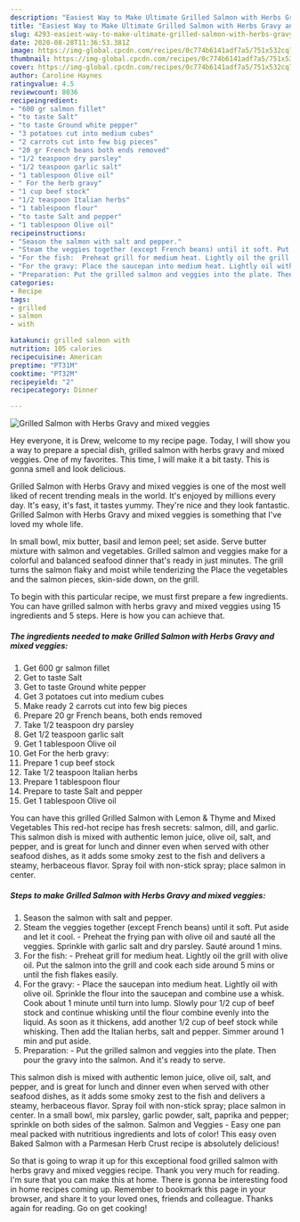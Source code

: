```yaml
---
description: "Easiest Way to Make Ultimate Grilled Salmon with Herbs Gravy and mixed veggies"
title: "Easiest Way to Make Ultimate Grilled Salmon with Herbs Gravy and mixed veggies"
slug: 4293-easiest-way-to-make-ultimate-grilled-salmon-with-herbs-gravy-and-mixed-veggies
date: 2020-08-28T11:36:53.381Z
image: https://img-global.cpcdn.com/recipes/0c774b6141adf7a5/751x532cq70/grilled-salmon-with-herbs-gravy-and-mixed-veggies-recipe-main-photo.jpg
thumbnail: https://img-global.cpcdn.com/recipes/0c774b6141adf7a5/751x532cq70/grilled-salmon-with-herbs-gravy-and-mixed-veggies-recipe-main-photo.jpg
cover: https://img-global.cpcdn.com/recipes/0c774b6141adf7a5/751x532cq70/grilled-salmon-with-herbs-gravy-and-mixed-veggies-recipe-main-photo.jpg
author: Caroline Haynes
ratingvalue: 4.5
reviewcount: 8036
recipeingredient:
- "600 gr salmon fillet"
- "to taste Salt"
- "to taste Ground white pepper"
- "3 potatoes cut into medium cubes"
- "2 carrots cut into few big pieces"
- "20 gr French beans both ends removed"
- "1/2 teaspoon dry parsley"
- "1/2 teaspoon garlic salt"
- "1 tablespoon Olive oil"
- " For the herb gravy"
- "1 cup beef stock"
- "1/2 teaspoon Italian herbs"
- "1 tablespoon flour"
- "to taste Salt and pepper"
- "1 tablespoon Olive oil"
recipeinstructions:
- "Season the salmon with salt and pepper."
- "Steam the veggies together (except French beans) until it soft. Put aside and let it cool.  Preheat the frying pan with olive oil and sauté all the veggies. Sprinkle with garlic salt and dry parsley. Sauté around 1 mins."
- "For the fish:  Preheat grill for medium heat. Lightly oil the grill with olive oil. Put the salmon into the grill and cook each side around 5 mins or until the fish flakes easily."
- "For the gravy: Place the saucepan into medium heat. Lightly oil with olive oil. Sprinkle the flour into the saucepan and combine use a whisk. Cook about 1 minute until turn into lump. Slowly pour 1/2 cup of beef stock  and continue whisking until the flour combine evenly into the liquid. As soon as it thickens, add another 1/2 cup of beef stock while whisking. Then add the Italian herbs, salt and pepper. Simmer around 1 min and put aside."
- "Preparation: Put the grilled salmon and veggies into the plate. Then pour the gravy into the salmon. And it&#39;s ready to serve."
categories:
- Recipe
tags:
- grilled
- salmon
- with

katakunci: grilled salmon with 
nutrition: 105 calories
recipecuisine: American
preptime: "PT31M"
cooktime: "PT32M"
recipeyield: "2"
recipecategory: Dinner

---
```



![Grilled Salmon with Herbs Gravy and mixed veggies](https://img-global.cpcdn.com/recipes/0c774b6141adf7a5/751x532cq70/grilled-salmon-with-herbs-gravy-and-mixed-veggies-recipe-main-photo.jpg)

Hey everyone, it is Drew, welcome to my recipe page. Today, I will show you a way to prepare a special dish, grilled salmon with herbs gravy and mixed veggies. One of my favorites. This time, I will make it a bit tasty. This is gonna smell and look delicious.

Grilled Salmon with Herbs Gravy and mixed veggies is one of the most well liked of recent trending meals in the world. It's enjoyed by millions every day. It's easy, it's fast, it tastes yummy. They're nice and they look fantastic. Grilled Salmon with Herbs Gravy and mixed veggies is something that I've loved my whole life.

In small bowl, mix butter, basil and lemon peel; set aside. Serve butter mixture with salmon and vegetables. Grilled salmon and veggies make for a colorful and balanced seafood dinner that&#39;s ready in just minutes. The grill turns the salmon flaky and moist while tenderizing the Place the vegetables and the salmon pieces, skin-side down, on the grill.


To begin with this particular recipe, we must first prepare a few ingredients. You can have grilled salmon with herbs gravy and mixed veggies using 15 ingredients and 5 steps. Here is how you can achieve that.

<!--inarticleads1-->

##### The ingredients needed to make Grilled Salmon with Herbs Gravy and mixed veggies:

1. Get 600 gr salmon fillet
1. Get to taste Salt
1. Get to taste Ground white pepper
1. Get 3 potatoes cut into medium cubes
1. Make ready 2 carrots cut into few big pieces
1. Prepare 20 gr French beans, both ends removed
1. Take 1/2 teaspoon dry parsley
1. Get 1/2 teaspoon garlic salt
1. Get 1 tablespoon Olive oil
1. Get  For the herb gravy:
1. Prepare 1 cup beef stock
1. Take 1/2 teaspoon Italian herbs
1. Prepare 1 tablespoon flour
1. Prepare to taste Salt and pepper
1. Get 1 tablespoon Olive oil


You can have this grilled Grilled Salmon with Lemon &amp; Thyme and Mixed Vegetables This red-hot recipe has fresh secrets: salmon, dill, and garlic. This salmon dish is mixed with authentic lemon juice, olive oil, salt, and pepper, and is great for lunch and dinner even when served with other seafood dishes, as it adds some smoky zest to the fish and delivers a steamy, herbaceous flavor. Spray foil with non-stick spray; place salmon in center. 

<!--inarticleads2-->

##### Steps to make Grilled Salmon with Herbs Gravy and mixed veggies:

1. Season the salmon with salt and pepper.
1. Steam the veggies together (except French beans) until it soft. Put aside and let it cool.  - Preheat the frying pan with olive oil and sauté all the veggies. Sprinkle with garlic salt and dry parsley. Sauté around 1 mins.
1. For the fish:  - Preheat grill for medium heat. Lightly oil the grill with olive oil. Put the salmon into the grill and cook each side around 5 mins or until the fish flakes easily.
1. For the gravy: - Place the saucepan into medium heat. Lightly oil with olive oil. Sprinkle the flour into the saucepan and combine use a whisk. Cook about 1 minute until turn into lump. Slowly pour 1/2 cup of beef stock  and continue whisking until the flour combine evenly into the liquid. As soon as it thickens, add another 1/2 cup of beef stock while whisking. Then add the Italian herbs, salt and pepper. Simmer around 1 min and put aside.
1. Preparation: - Put the grilled salmon and veggies into the plate. Then pour the gravy into the salmon. And it&#39;s ready to serve.


This salmon dish is mixed with authentic lemon juice, olive oil, salt, and pepper, and is great for lunch and dinner even when served with other seafood dishes, as it adds some smoky zest to the fish and delivers a steamy, herbaceous flavor. Spray foil with non-stick spray; place salmon in center. In a small bowl, mix parsley, garlic powder, salt, paprika and pepper; sprinkle on both sides of the salmon. Salmon and Veggies - Easy one pan meal packed with nutritious ingredients and lots of color! This easy oven Baked Salmon with a Parmesan Herb Crust recipe is absolutely delicious! 

So that is going to wrap it up for this exceptional food grilled salmon with herbs gravy and mixed veggies recipe. Thank you very much for reading. I'm sure that you can make this at home. There is gonna be interesting food in home recipes coming up. Remember to bookmark this page in your browser, and share it to your loved ones, friends and colleague. Thanks again for reading. Go on get cooking!
